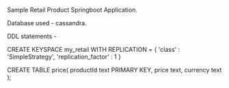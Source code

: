 Sample Retail Product Springboot Application.

Database used - cassandra.

DDL statements -

CREATE KEYSPACE my_retail WITH REPLICATION = { 'class' : 'SimpleStrategy', 'replication_factor' : 1 }


CREATE TABLE price(
                 productId text PRIMARY KEY,
                 price text,
                 currency text
                 );
